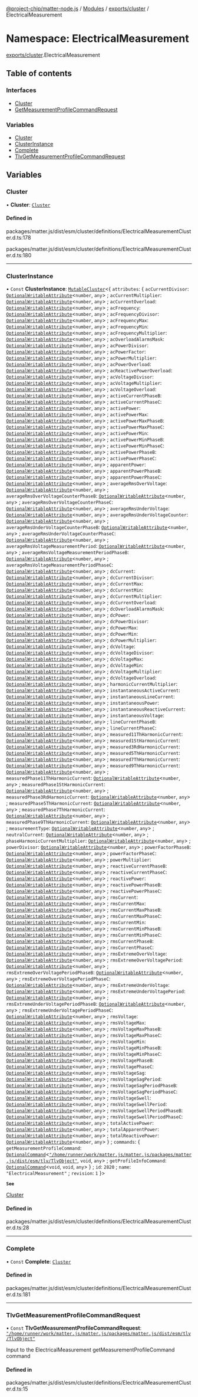 [@project-chip/matter-node.js](../README.md) / [Modules](../modules.md) / [exports/cluster](exports_cluster.md) / ElectricalMeasurement

# Namespace: ElectricalMeasurement

[exports/cluster](exports_cluster.md).ElectricalMeasurement

## Table of contents

### Interfaces

- [Cluster](../interfaces/exports_cluster.ElectricalMeasurement.Cluster.md)
- [GetMeasurementProfileCommandRequest](../interfaces/exports_cluster.ElectricalMeasurement.GetMeasurementProfileCommandRequest.md)

### Variables

- [Cluster](exports_cluster.ElectricalMeasurement.md#cluster)
- [ClusterInstance](exports_cluster.ElectricalMeasurement.md#clusterinstance)
- [Complete](exports_cluster.ElectricalMeasurement.md#complete)
- [TlvGetMeasurementProfileCommandRequest](exports_cluster.ElectricalMeasurement.md#tlvgetmeasurementprofilecommandrequest)

## Variables

### Cluster

• **Cluster**: [`Cluster`](../interfaces/exports_cluster.ElectricalMeasurement.Cluster.md)

#### Defined in

packages/matter.js/dist/esm/cluster/definitions/ElectricalMeasurementCluster.d.ts:178

packages/matter.js/dist/esm/cluster/definitions/ElectricalMeasurementCluster.d.ts:180

___

### ClusterInstance

• `Const` **ClusterInstance**: [`MutableCluster`](../interfaces/exports_cluster.MutableCluster-1.md)\<\{ `attributes`: \{ `acCurrentDivisor`: [`OptionalWritableAttribute`](../interfaces/exports_cluster.OptionalWritableAttribute.md)\<`number`, `any`\> ; `acCurrentMultiplier`: [`OptionalWritableAttribute`](../interfaces/exports_cluster.OptionalWritableAttribute.md)\<`number`, `any`\> ; `acCurrentOverload`: [`OptionalWritableAttribute`](../interfaces/exports_cluster.OptionalWritableAttribute.md)\<`number`, `any`\> ; `acFrequency`: [`OptionalWritableAttribute`](../interfaces/exports_cluster.OptionalWritableAttribute.md)\<`number`, `any`\> ; `acFrequencyDivisor`: [`OptionalWritableAttribute`](../interfaces/exports_cluster.OptionalWritableAttribute.md)\<`number`, `any`\> ; `acFrequencyMax`: [`OptionalWritableAttribute`](../interfaces/exports_cluster.OptionalWritableAttribute.md)\<`number`, `any`\> ; `acFrequencyMin`: [`OptionalWritableAttribute`](../interfaces/exports_cluster.OptionalWritableAttribute.md)\<`number`, `any`\> ; `acFrequencyMultiplier`: [`OptionalWritableAttribute`](../interfaces/exports_cluster.OptionalWritableAttribute.md)\<`number`, `any`\> ; `acOverloadAlarmsMask`: [`OptionalWritableAttribute`](../interfaces/exports_cluster.OptionalWritableAttribute.md)\<`number`, `any`\> ; `acPowerDivisor`: [`OptionalWritableAttribute`](../interfaces/exports_cluster.OptionalWritableAttribute.md)\<`number`, `any`\> ; `acPowerFactor`: [`OptionalWritableAttribute`](../interfaces/exports_cluster.OptionalWritableAttribute.md)\<`number`, `any`\> ; `acPowerMultiplier`: [`OptionalWritableAttribute`](../interfaces/exports_cluster.OptionalWritableAttribute.md)\<`number`, `any`\> ; `acPowerOverload`: [`OptionalWritableAttribute`](../interfaces/exports_cluster.OptionalWritableAttribute.md)\<`number`, `any`\> ; `acReactivePowerOverload`: [`OptionalWritableAttribute`](../interfaces/exports_cluster.OptionalWritableAttribute.md)\<`number`, `any`\> ; `acVoltageDivisor`: [`OptionalWritableAttribute`](../interfaces/exports_cluster.OptionalWritableAttribute.md)\<`number`, `any`\> ; `acVoltageMultiplier`: [`OptionalWritableAttribute`](../interfaces/exports_cluster.OptionalWritableAttribute.md)\<`number`, `any`\> ; `acVoltageOverload`: [`OptionalWritableAttribute`](../interfaces/exports_cluster.OptionalWritableAttribute.md)\<`number`, `any`\> ; `activeCurrentPhaseB`: [`OptionalWritableAttribute`](../interfaces/exports_cluster.OptionalWritableAttribute.md)\<`number`, `any`\> ; `activeCurrentPhaseC`: [`OptionalWritableAttribute`](../interfaces/exports_cluster.OptionalWritableAttribute.md)\<`number`, `any`\> ; `activePower`: [`OptionalWritableAttribute`](../interfaces/exports_cluster.OptionalWritableAttribute.md)\<`number`, `any`\> ; `activePowerMax`: [`OptionalWritableAttribute`](../interfaces/exports_cluster.OptionalWritableAttribute.md)\<`number`, `any`\> ; `activePowerMaxPhaseB`: [`OptionalWritableAttribute`](../interfaces/exports_cluster.OptionalWritableAttribute.md)\<`number`, `any`\> ; `activePowerMaxPhaseC`: [`OptionalWritableAttribute`](../interfaces/exports_cluster.OptionalWritableAttribute.md)\<`number`, `any`\> ; `activePowerMin`: [`OptionalWritableAttribute`](../interfaces/exports_cluster.OptionalWritableAttribute.md)\<`number`, `any`\> ; `activePowerMinPhaseB`: [`OptionalWritableAttribute`](../interfaces/exports_cluster.OptionalWritableAttribute.md)\<`number`, `any`\> ; `activePowerMinPhaseC`: [`OptionalWritableAttribute`](../interfaces/exports_cluster.OptionalWritableAttribute.md)\<`number`, `any`\> ; `activePowerPhaseB`: [`OptionalWritableAttribute`](../interfaces/exports_cluster.OptionalWritableAttribute.md)\<`number`, `any`\> ; `activePowerPhaseC`: [`OptionalWritableAttribute`](../interfaces/exports_cluster.OptionalWritableAttribute.md)\<`number`, `any`\> ; `apparentPower`: [`OptionalWritableAttribute`](../interfaces/exports_cluster.OptionalWritableAttribute.md)\<`number`, `any`\> ; `apparentPowerPhaseB`: [`OptionalWritableAttribute`](../interfaces/exports_cluster.OptionalWritableAttribute.md)\<`number`, `any`\> ; `apparentPowerPhaseC`: [`OptionalWritableAttribute`](../interfaces/exports_cluster.OptionalWritableAttribute.md)\<`number`, `any`\> ; `averageRmsOverVoltage`: [`OptionalWritableAttribute`](../interfaces/exports_cluster.OptionalWritableAttribute.md)\<`number`, `any`\> ; `averageRmsOverVoltageCounterPhaseB`: [`OptionalWritableAttribute`](../interfaces/exports_cluster.OptionalWritableAttribute.md)\<`number`, `any`\> ; `averageRmsOverVoltageCounterPhaseC`: [`OptionalWritableAttribute`](../interfaces/exports_cluster.OptionalWritableAttribute.md)\<`number`, `any`\> ; `averageRmsUnderVoltage`: [`OptionalWritableAttribute`](../interfaces/exports_cluster.OptionalWritableAttribute.md)\<`number`, `any`\> ; `averageRmsUnderVoltageCounter`: [`OptionalWritableAttribute`](../interfaces/exports_cluster.OptionalWritableAttribute.md)\<`number`, `any`\> ; `averageRmsUnderVoltageCounterPhaseB`: [`OptionalWritableAttribute`](../interfaces/exports_cluster.OptionalWritableAttribute.md)\<`number`, `any`\> ; `averageRmsUnderVoltageCounterPhaseC`: [`OptionalWritableAttribute`](../interfaces/exports_cluster.OptionalWritableAttribute.md)\<`number`, `any`\> ; `averageRmsVoltageMeasurementPeriod`: [`OptionalWritableAttribute`](../interfaces/exports_cluster.OptionalWritableAttribute.md)\<`number`, `any`\> ; `averageRmsVoltageMeasurementPeriodPhaseB`: [`OptionalWritableAttribute`](../interfaces/exports_cluster.OptionalWritableAttribute.md)\<`number`, `any`\> ; `averageRmsVoltageMeasurementPeriodPhaseC`: [`OptionalWritableAttribute`](../interfaces/exports_cluster.OptionalWritableAttribute.md)\<`number`, `any`\> ; `dcCurrent`: [`OptionalWritableAttribute`](../interfaces/exports_cluster.OptionalWritableAttribute.md)\<`number`, `any`\> ; `dcCurrentDivisor`: [`OptionalWritableAttribute`](../interfaces/exports_cluster.OptionalWritableAttribute.md)\<`number`, `any`\> ; `dcCurrentMax`: [`OptionalWritableAttribute`](../interfaces/exports_cluster.OptionalWritableAttribute.md)\<`number`, `any`\> ; `dcCurrentMin`: [`OptionalWritableAttribute`](../interfaces/exports_cluster.OptionalWritableAttribute.md)\<`number`, `any`\> ; `dcCurrentMultiplier`: [`OptionalWritableAttribute`](../interfaces/exports_cluster.OptionalWritableAttribute.md)\<`number`, `any`\> ; `dcCurrentOverload`: [`OptionalWritableAttribute`](../interfaces/exports_cluster.OptionalWritableAttribute.md)\<`number`, `any`\> ; `dcOverloadAlarmsMask`: [`OptionalWritableAttribute`](../interfaces/exports_cluster.OptionalWritableAttribute.md)\<`number`, `any`\> ; `dcPower`: [`OptionalWritableAttribute`](../interfaces/exports_cluster.OptionalWritableAttribute.md)\<`number`, `any`\> ; `dcPowerDivisor`: [`OptionalWritableAttribute`](../interfaces/exports_cluster.OptionalWritableAttribute.md)\<`number`, `any`\> ; `dcPowerMax`: [`OptionalWritableAttribute`](../interfaces/exports_cluster.OptionalWritableAttribute.md)\<`number`, `any`\> ; `dcPowerMin`: [`OptionalWritableAttribute`](../interfaces/exports_cluster.OptionalWritableAttribute.md)\<`number`, `any`\> ; `dcPowerMultiplier`: [`OptionalWritableAttribute`](../interfaces/exports_cluster.OptionalWritableAttribute.md)\<`number`, `any`\> ; `dcVoltage`: [`OptionalWritableAttribute`](../interfaces/exports_cluster.OptionalWritableAttribute.md)\<`number`, `any`\> ; `dcVoltageDivisor`: [`OptionalWritableAttribute`](../interfaces/exports_cluster.OptionalWritableAttribute.md)\<`number`, `any`\> ; `dcVoltageMax`: [`OptionalWritableAttribute`](../interfaces/exports_cluster.OptionalWritableAttribute.md)\<`number`, `any`\> ; `dcVoltageMin`: [`OptionalWritableAttribute`](../interfaces/exports_cluster.OptionalWritableAttribute.md)\<`number`, `any`\> ; `dcVoltageMultiplier`: [`OptionalWritableAttribute`](../interfaces/exports_cluster.OptionalWritableAttribute.md)\<`number`, `any`\> ; `dcVoltageOverload`: [`OptionalWritableAttribute`](../interfaces/exports_cluster.OptionalWritableAttribute.md)\<`number`, `any`\> ; `harmonicCurrentMultiplier`: [`OptionalWritableAttribute`](../interfaces/exports_cluster.OptionalWritableAttribute.md)\<`number`, `any`\> ; `instantaneousActiveCurrent`: [`OptionalWritableAttribute`](../interfaces/exports_cluster.OptionalWritableAttribute.md)\<`number`, `any`\> ; `instantaneousLineCurrent`: [`OptionalWritableAttribute`](../interfaces/exports_cluster.OptionalWritableAttribute.md)\<`number`, `any`\> ; `instantaneousPower`: [`OptionalWritableAttribute`](../interfaces/exports_cluster.OptionalWritableAttribute.md)\<`number`, `any`\> ; `instantaneousReactiveCurrent`: [`OptionalWritableAttribute`](../interfaces/exports_cluster.OptionalWritableAttribute.md)\<`number`, `any`\> ; `instantaneousVoltage`: [`OptionalWritableAttribute`](../interfaces/exports_cluster.OptionalWritableAttribute.md)\<`number`, `any`\> ; `lineCurrentPhaseB`: [`OptionalWritableAttribute`](../interfaces/exports_cluster.OptionalWritableAttribute.md)\<`number`, `any`\> ; `lineCurrentPhaseC`: [`OptionalWritableAttribute`](../interfaces/exports_cluster.OptionalWritableAttribute.md)\<`number`, `any`\> ; `measured11ThHarmonicCurrent`: [`OptionalWritableAttribute`](../interfaces/exports_cluster.OptionalWritableAttribute.md)\<`number`, `any`\> ; `measured1StHarmonicCurrent`: [`OptionalWritableAttribute`](../interfaces/exports_cluster.OptionalWritableAttribute.md)\<`number`, `any`\> ; `measured3RdHarmonicCurrent`: [`OptionalWritableAttribute`](../interfaces/exports_cluster.OptionalWritableAttribute.md)\<`number`, `any`\> ; `measured5ThHarmonicCurrent`: [`OptionalWritableAttribute`](../interfaces/exports_cluster.OptionalWritableAttribute.md)\<`number`, `any`\> ; `measured7ThHarmonicCurrent`: [`OptionalWritableAttribute`](../interfaces/exports_cluster.OptionalWritableAttribute.md)\<`number`, `any`\> ; `measured9ThHarmonicCurrent`: [`OptionalWritableAttribute`](../interfaces/exports_cluster.OptionalWritableAttribute.md)\<`number`, `any`\> ; `measuredPhase11ThHarmonicCurrent`: [`OptionalWritableAttribute`](../interfaces/exports_cluster.OptionalWritableAttribute.md)\<`number`, `any`\> ; `measuredPhase1StHarmonicCurrent`: [`OptionalWritableAttribute`](../interfaces/exports_cluster.OptionalWritableAttribute.md)\<`number`, `any`\> ; `measuredPhase3RdHarmonicCurrent`: [`OptionalWritableAttribute`](../interfaces/exports_cluster.OptionalWritableAttribute.md)\<`number`, `any`\> ; `measuredPhase5ThHarmonicCurrent`: [`OptionalWritableAttribute`](../interfaces/exports_cluster.OptionalWritableAttribute.md)\<`number`, `any`\> ; `measuredPhase7ThHarmonicCurrent`: [`OptionalWritableAttribute`](../interfaces/exports_cluster.OptionalWritableAttribute.md)\<`number`, `any`\> ; `measuredPhase9ThHarmonicCurrent`: [`OptionalWritableAttribute`](../interfaces/exports_cluster.OptionalWritableAttribute.md)\<`number`, `any`\> ; `measurementType`: [`OptionalWritableAttribute`](../interfaces/exports_cluster.OptionalWritableAttribute.md)\<`number`, `any`\> ; `neutralCurrent`: [`OptionalWritableAttribute`](../interfaces/exports_cluster.OptionalWritableAttribute.md)\<`number`, `any`\> ; `phaseHarmonicCurrentMultiplier`: [`OptionalWritableAttribute`](../interfaces/exports_cluster.OptionalWritableAttribute.md)\<`number`, `any`\> ; `powerDivisor`: [`OptionalWritableAttribute`](../interfaces/exports_cluster.OptionalWritableAttribute.md)\<`number`, `any`\> ; `powerFactorPhaseB`: [`OptionalWritableAttribute`](../interfaces/exports_cluster.OptionalWritableAttribute.md)\<`number`, `any`\> ; `powerFactorPhaseC`: [`OptionalWritableAttribute`](../interfaces/exports_cluster.OptionalWritableAttribute.md)\<`number`, `any`\> ; `powerMultiplier`: [`OptionalWritableAttribute`](../interfaces/exports_cluster.OptionalWritableAttribute.md)\<`number`, `any`\> ; `reactiveCurrentPhaseB`: [`OptionalWritableAttribute`](../interfaces/exports_cluster.OptionalWritableAttribute.md)\<`number`, `any`\> ; `reactiveCurrentPhaseC`: [`OptionalWritableAttribute`](../interfaces/exports_cluster.OptionalWritableAttribute.md)\<`number`, `any`\> ; `reactivePower`: [`OptionalWritableAttribute`](../interfaces/exports_cluster.OptionalWritableAttribute.md)\<`number`, `any`\> ; `reactivePowerPhaseB`: [`OptionalWritableAttribute`](../interfaces/exports_cluster.OptionalWritableAttribute.md)\<`number`, `any`\> ; `reactivePowerPhaseC`: [`OptionalWritableAttribute`](../interfaces/exports_cluster.OptionalWritableAttribute.md)\<`number`, `any`\> ; `rmsCurrent`: [`OptionalWritableAttribute`](../interfaces/exports_cluster.OptionalWritableAttribute.md)\<`number`, `any`\> ; `rmsCurrentMax`: [`OptionalWritableAttribute`](../interfaces/exports_cluster.OptionalWritableAttribute.md)\<`number`, `any`\> ; `rmsCurrentMaxPhaseB`: [`OptionalWritableAttribute`](../interfaces/exports_cluster.OptionalWritableAttribute.md)\<`number`, `any`\> ; `rmsCurrentMaxPhaseC`: [`OptionalWritableAttribute`](../interfaces/exports_cluster.OptionalWritableAttribute.md)\<`number`, `any`\> ; `rmsCurrentMin`: [`OptionalWritableAttribute`](../interfaces/exports_cluster.OptionalWritableAttribute.md)\<`number`, `any`\> ; `rmsCurrentMinPhaseB`: [`OptionalWritableAttribute`](../interfaces/exports_cluster.OptionalWritableAttribute.md)\<`number`, `any`\> ; `rmsCurrentMinPhaseC`: [`OptionalWritableAttribute`](../interfaces/exports_cluster.OptionalWritableAttribute.md)\<`number`, `any`\> ; `rmsCurrentPhaseB`: [`OptionalWritableAttribute`](../interfaces/exports_cluster.OptionalWritableAttribute.md)\<`number`, `any`\> ; `rmsCurrentPhaseC`: [`OptionalWritableAttribute`](../interfaces/exports_cluster.OptionalWritableAttribute.md)\<`number`, `any`\> ; `rmsExtremeOverVoltage`: [`OptionalWritableAttribute`](../interfaces/exports_cluster.OptionalWritableAttribute.md)\<`number`, `any`\> ; `rmsExtremeOverVoltagePeriod`: [`OptionalWritableAttribute`](../interfaces/exports_cluster.OptionalWritableAttribute.md)\<`number`, `any`\> ; `rmsExtremeOverVoltagePeriodPhaseB`: [`OptionalWritableAttribute`](../interfaces/exports_cluster.OptionalWritableAttribute.md)\<`number`, `any`\> ; `rmsExtremeOverVoltagePeriodPhaseC`: [`OptionalWritableAttribute`](../interfaces/exports_cluster.OptionalWritableAttribute.md)\<`number`, `any`\> ; `rmsExtremeUnderVoltage`: [`OptionalWritableAttribute`](../interfaces/exports_cluster.OptionalWritableAttribute.md)\<`number`, `any`\> ; `rmsExtremeUnderVoltagePeriod`: [`OptionalWritableAttribute`](../interfaces/exports_cluster.OptionalWritableAttribute.md)\<`number`, `any`\> ; `rmsExtremeUnderVoltagePeriodPhaseB`: [`OptionalWritableAttribute`](../interfaces/exports_cluster.OptionalWritableAttribute.md)\<`number`, `any`\> ; `rmsExtremeUnderVoltagePeriodPhaseC`: [`OptionalWritableAttribute`](../interfaces/exports_cluster.OptionalWritableAttribute.md)\<`number`, `any`\> ; `rmsVoltage`: [`OptionalWritableAttribute`](../interfaces/exports_cluster.OptionalWritableAttribute.md)\<`number`, `any`\> ; `rmsVoltageMax`: [`OptionalWritableAttribute`](../interfaces/exports_cluster.OptionalWritableAttribute.md)\<`number`, `any`\> ; `rmsVoltageMaxPhaseB`: [`OptionalWritableAttribute`](../interfaces/exports_cluster.OptionalWritableAttribute.md)\<`number`, `any`\> ; `rmsVoltageMaxPhaseC`: [`OptionalWritableAttribute`](../interfaces/exports_cluster.OptionalWritableAttribute.md)\<`number`, `any`\> ; `rmsVoltageMin`: [`OptionalWritableAttribute`](../interfaces/exports_cluster.OptionalWritableAttribute.md)\<`number`, `any`\> ; `rmsVoltageMinPhaseB`: [`OptionalWritableAttribute`](../interfaces/exports_cluster.OptionalWritableAttribute.md)\<`number`, `any`\> ; `rmsVoltageMinPhaseC`: [`OptionalWritableAttribute`](../interfaces/exports_cluster.OptionalWritableAttribute.md)\<`number`, `any`\> ; `rmsVoltagePhaseB`: [`OptionalWritableAttribute`](../interfaces/exports_cluster.OptionalWritableAttribute.md)\<`number`, `any`\> ; `rmsVoltagePhaseC`: [`OptionalWritableAttribute`](../interfaces/exports_cluster.OptionalWritableAttribute.md)\<`number`, `any`\> ; `rmsVoltageSag`: [`OptionalWritableAttribute`](../interfaces/exports_cluster.OptionalWritableAttribute.md)\<`number`, `any`\> ; `rmsVoltageSagPeriod`: [`OptionalWritableAttribute`](../interfaces/exports_cluster.OptionalWritableAttribute.md)\<`number`, `any`\> ; `rmsVoltageSagPeriodPhaseB`: [`OptionalWritableAttribute`](../interfaces/exports_cluster.OptionalWritableAttribute.md)\<`number`, `any`\> ; `rmsVoltageSagPeriodPhaseC`: [`OptionalWritableAttribute`](../interfaces/exports_cluster.OptionalWritableAttribute.md)\<`number`, `any`\> ; `rmsVoltageSwell`: [`OptionalWritableAttribute`](../interfaces/exports_cluster.OptionalWritableAttribute.md)\<`number`, `any`\> ; `rmsVoltageSwellPeriod`: [`OptionalWritableAttribute`](../interfaces/exports_cluster.OptionalWritableAttribute.md)\<`number`, `any`\> ; `rmsVoltageSwellPeriodPhaseB`: [`OptionalWritableAttribute`](../interfaces/exports_cluster.OptionalWritableAttribute.md)\<`number`, `any`\> ; `rmsVoltageSwellPeriodPhaseC`: [`OptionalWritableAttribute`](../interfaces/exports_cluster.OptionalWritableAttribute.md)\<`number`, `any`\> ; `totalActivePower`: [`OptionalWritableAttribute`](../interfaces/exports_cluster.OptionalWritableAttribute.md)\<`number`, `any`\> ; `totalApparentPower`: [`OptionalWritableAttribute`](../interfaces/exports_cluster.OptionalWritableAttribute.md)\<`number`, `any`\> ; `totalReactivePower`: [`OptionalWritableAttribute`](../interfaces/exports_cluster.OptionalWritableAttribute.md)\<`number`, `any`\>  } ; `commands`: \{ `getMeasurementProfileCommand`: [`OptionalCommand`](../interfaces/exports_cluster.OptionalCommand.md)\<[`"/home/runner/work/matter.js/matter.js/packages/matter.js/dist/esm/tlv/TlvObject"`](exports_session._internal_.__home_runner_work_matter_js_matter_js_packages_matter_js_dist_esm_tlv_TlvObject_.md), `void`, `any`\> ; `getProfileInfoCommand`: [`OptionalCommand`](../interfaces/exports_cluster.OptionalCommand.md)\<`void`, `void`, `any`\>  } ; `id`: ``2820`` ; `name`: ``"ElectricalMeasurement"`` ; `revision`: ``1``  }\>

**`See`**

[Cluster](exports_cluster.ElectricalMeasurement.md#cluster)

#### Defined in

packages/matter.js/dist/esm/cluster/definitions/ElectricalMeasurementCluster.d.ts:28

___

### Complete

• `Const` **Complete**: [`Cluster`](../interfaces/exports_cluster.ElectricalMeasurement.Cluster.md)

#### Defined in

packages/matter.js/dist/esm/cluster/definitions/ElectricalMeasurementCluster.d.ts:181

___

### TlvGetMeasurementProfileCommandRequest

• `Const` **TlvGetMeasurementProfileCommandRequest**: [`"/home/runner/work/matter.js/matter.js/packages/matter.js/dist/esm/tlv/TlvObject"`](exports_session._internal_.__home_runner_work_matter_js_matter_js_packages_matter_js_dist_esm_tlv_TlvObject_.md)

Input to the ElectricalMeasurement getMeasurementProfileCommand command

#### Defined in

packages/matter.js/dist/esm/cluster/definitions/ElectricalMeasurementCluster.d.ts:15
